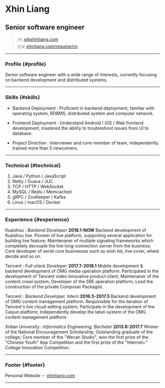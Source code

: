# Xhin Liang
## Senior software engineer

> ✉️ <x@xhinliang.com>  
> 🇨🇳 [xhinliang.com/resume/cn](/resume/cn)

------

### Profile {#profile}

Senior software engineer with a wide range of interests, currently focusing on backend development and distributed systems.

------

### Skills {#skills}

* Backend Deployment
  : Proficient in backend deployment, familiar with operating system, RDBMS, distributed system and computer network.

* Frontend Deployment
  : Understand Android / iOS / Web frontend development, mastered the ability to troubleshoot issues from UI to database.

* Project Direction
  : Interviewer and core-member of team, independently trained more than 5 newcomers.

-------

### Technical {#technical}

1. Java / Python / JavaScript
2. Netty / Guava / JUC
3. TCP / HTTP / WebSocket
4. MySQL / Redis / Memcached
5. gRPC / ZooKeeper / Kafka
6. Linux / macOS / Docker

------

### Experience {#experience}

Kuaishou
: *Backend Developer*
  __2018.1-NOW__
  Backend development of Kuaishou live. Pioneer of live platform, supporting several application for building live feature; Maintenaner of multiple signaling frameworks which completely decouple the live long-connection server from the business; Core developer of serial core businesses such as wish list, live cover, wheel decide and so on.

Tencent
: *Full-stack Developer*
  __2017.7-2018.1__
  Mobile development & backend development of OMG media operation platform. Participated in the development of Tencent video innovative product client; Maintenaner of the content crawl system; Developer of the SRE operation platform; Lead the construction of the private Composer Packagist.

Tencent
: *Backend Developer, Intern*
  __2016.5-2017.5__
  Backend development of OMG content management platform. Responsible for the iteration of Tencent's live cloud-editing system; Participate in the development of the Caiyun platform; Independently develop the label-system of the OMG content management platform.

Xidian University
: *Informatics Engineering, Bachelor*
  __2013.8-2017.7__
  Winner of the National Encouragement Scholarship; Outstanding graduate of the college; Core member of the "Wecan Studio", won the first prize of the "Chinese Youth" App Competition and the first prize of the "Internet+" College Innovation Competition.

------

### Footer {#footer}

Personal Website -- [xhinliang.com](https://xhinliang.com)

------
